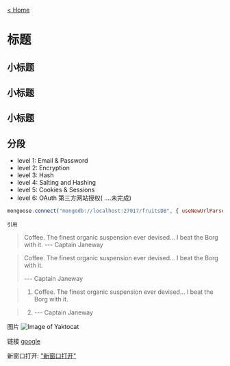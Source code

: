[< Home](https://amanlikeair.github.io/Charles_SHI_Blog/)


# 标题


## 小标题

## 小标题

## 小标题

分段
------

- level 1: Email & Password
- level 2: Encryption
- level 3: Hash
- level 4: Salting and Hashing
- level 5: Cookies & Sessions
- level 6: OAuth 第三方网站授权( ....未完成)

```javascript
mongoose.connect("mongodb://localhost:27017/fruitsDB", { useNewUrlParser: true, useUnifiedTopology: true});
```

```
引用
```

> Coffee. The finest organic suspension ever devised... I beat the Borg with it.
> --- Captain Janeway

> Coffee. The finest organic suspension ever devised... I beat the Borg with it.
> 
> --- Captain Janeway

> 1. Coffee. The finest organic suspension ever devised... I beat the Borg with it.

> 2. --- Captain Janeway


图片
![Image of Yaktocat](https://octodex.github.com/images/yaktocat.png)

链接
[google](https://www.google.com)

新窗口打开: <a href="https://www.google.com" target="_blank">"新窗口打开"</a>


